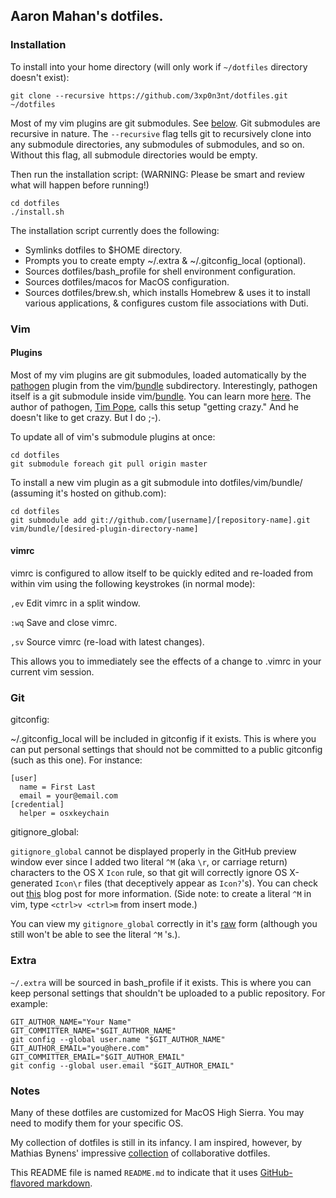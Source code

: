 ## Aaron Mahan's dotfiles.

### Installation

To install into your home directory (will only work if ```~/dotfiles``` directory doesn't exist):

```
git clone --recursive https://github.com/3xp0n3nt/dotfiles.git ~/dotfiles
```

Most of my vim plugins are git submodules. See [below](https://github.com/3xp0n3nt/dotfiles#vim). Git submodules are recursive in nature. The ```--recursive``` flag tells git to recursively clone into any submodule directories, any submodules of submodules, and so on. Without this flag, all submodule directories would be empty.

Then run the installation script:
(WARNING: Please be smart and review what will happen before running!)

```
cd dotfiles
./install.sh
```

The installation script currently does the following:

- Symlinks dotfiles to $HOME directory.
- Prompts you to create empty ~/.extra & ~/.gitconfig_local (optional).
- Sources dotfiles/bash_profile for shell environment configuration.
- Sources dotfiles/macos for MacOS configuration.
- Sources dotfiles/brew.sh, which installs Homebrew & uses it to install
  various applications, & configures custom file associations with Duti.

### Vim

#### Plugins

Most of my vim plugins are git submodules, loaded automatically by the [pathogen](https://github.com/tpope/vim-pathogen) plugin from the vim/[bundle](https://github.com/3xp0n3nt/dotfiles/tree/master/vim/bundle) subdirectory. Interestingly, pathogen itself is a git submodule inside vim/[bundle](https://github.com/3xp0n3nt/dotfiles/tree/master/vim/bundle). You can learn more [here](https://github.com/tpope/vim-pathogen/blob/master/README.md). The author of pathogen, [Tim Pope](http://tpo.pe), calls this setup "getting crazy." And he doesn't like to get crazy. But I do ;-).

To update all of vim's submodule plugins at once:

```
cd dotfiles
git submodule foreach git pull origin master
```

To install a new vim plugin as a git submodule into dotfiles/vim/bundle/ (assuming it's hosted on github.com):

```
cd dotfiles
git submodule add git://github.com/[username]/[repository-name].git vim/bundle/[desired-plugin-directory-name]
```

#### vimrc

vimrc is configured to allow itself to be quickly edited and re-loaded from within vim using the following keystrokes (in normal mode):

```,ev``` Edit vimrc in a split window.

```:wq``` Save and close vimrc.

```,sv``` Source vimrc (re-load with latest changes).

This allows you to immediately see the effects of a change to .vimrc in your current vim session.

### Git

gitconfig:

~/.gitconfig_local will be included in gitconfig if it exists. This is where you can put personal settings that should not be committed to a public gitconfig (such as this one). For instance:

```
[user]
  name = First Last
  email = your@email.com
[credential]
  helper = osxkeychain
```

gitignore_global:

```gitignore_global``` cannot be displayed properly in the GitHub preview window ever since I added two literal ```^M``` (aka ```\r```, or carriage return) characters to the OS X ```Icon```
rule, so that git will correctly ignore OS X-generated ```Icon\r``` files (that deceptively appear as
```Icon?```'s). You can check out [this](http://blog.bitfluent.com/post/173740409/ignoring-icon-in-gitignore) blog post for more
information. (Side note: to create a literal ```^M``` in vim, type ```<ctrl>v <ctrl>m``` from insert mode.)

You can view my ```gitignore_global``` correctly in it's [raw](https://raw.github.com/3xp0n3nt/dotfiles/master/git/gitignore_global) form (although you still won't be able to see the literal ```^M``` 's.).

### Extra

```~/.extra``` will be sourced in bash_profile if it exists. This is where you can keep personal settings that shouldn't be uploaded to a public repository. For example:

```
GIT_AUTHOR_NAME="Your Name"
GIT_COMMITTER_NAME="$GIT_AUTHOR_NAME"
git config --global user.name "$GIT_AUTHOR_NAME"
GIT_AUTHOR_EMAIL="you@here.com"
GIT_COMMITTER_EMAIL="$GIT_AUTHOR_EMAIL"
git config --global user.email "$GIT_AUTHOR_EMAIL"
```

### Notes

Many of these dotfiles are customized for MacOS High Sierra. You may need to modify them for your specific OS.

My collection of dotfiles is still in its infancy. I am inspired, however, by
Mathias Bynens' impressive [collection](https://github.com/mathiasbynens/dotfiles) of collaborative dotfiles.

This README file is named ```README.md``` to indicate that it uses [GitHub-flavored markdown](http://github.github.com/github-flavored-markdown).
